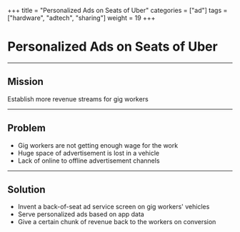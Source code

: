 +++
title = "Personalized Ads on Seats of Uber"
categories = ["ad"]
tags = ["hardware", "adtech", "sharing"]
weight = 19
+++

# Personalized Ads on Seats of Uber

---

## Mission

Establish more revenue streams for gig workers

---

## Problem

- Gig workers are not getting enough wage for the work
- Huge space of advertisement is lost in a vehicle
- Lack of online to offline advertisement channels

---

## Solution

- Invent a back-of-seat ad service screen on gig workers' vehicles
- Serve personalized ads based on app data
- Give a certain chunk of revenue back to the workers on conversion
